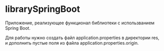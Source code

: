 # librarySpringBoot
Приложение, реализующее функционал библиотеки с использванием Spring Boot.

Для работы нужно создать файл application.properties в директории res, и дополнить пустые поля из файла application.properties.origin.
